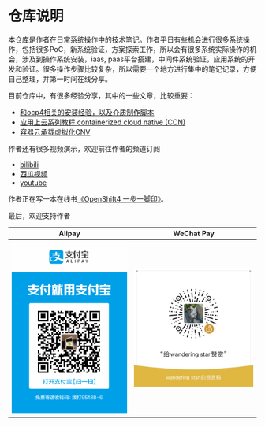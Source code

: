 # 仓库说明

本仓库是作者在日常系统操作中的技术笔记。作者平日有些机会进行很多系统操作，包括很多PoC，新系统验证，方案探索工作，所以会有很多系统实际操作的机会，涉及到操作系统安装，iaas, paas平台搭建，中间件系统验证，应用系统的开发和验证。很多操作步骤比较复杂，所以需要一个地方进行集中的笔记记录，方便自己整理，并第一时间在线分享。

目前仓库中，有很多经验分享，其中的一些文章，比较重要：
- [和ocp4相关的安装经验，以及介质制作脚本](redhat/ocp4/4.5/4.5.disconnect.operator.md)
- [应用上云系列教程 containerized cloud native (CCN)](redhat/ocp4/4.4/4.4.ccn.devops.deploy.md)
- [容器云承载虚拟化CNV](redhat/ocp4/4.5/4.5.ocp.ocs.cnv.ceph.md)

作者还有很多视频演示，欢迎前往作者的频道订阅
- [bilibili](https://space.bilibili.com/19536819)
- [西瓜视频](https://www.ixigua.com/home/1134309560818120)
- [youtube](https://www.youtube.com/user/wangzheng422)

作者正在写一本在线书[《OpenShift4 一步一脚印》](https://wangzheng422.github.io/openshift4-steps-book/introduction.html)。

最后，欢迎支持作者

|              Alipay              |               WeChat Pay               |
| :------------------------------: | :------------------------------------: |
| ![alipay](imgs/2020-06-27-18-53-41.png) | ![wechatpay](imgs/2020-06-27-20-14-53.png) |


